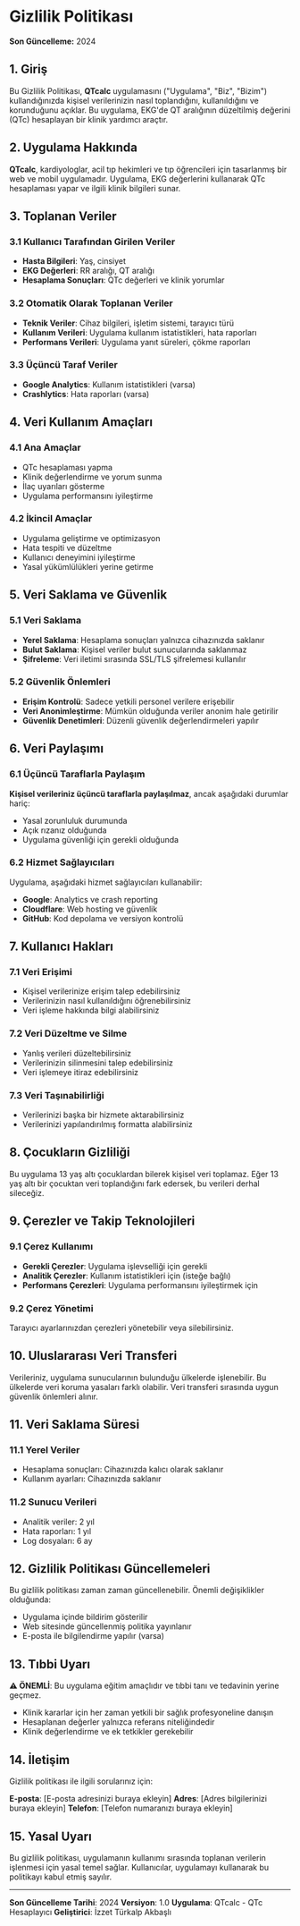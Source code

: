 # Gizlilik Politikası

**Son Güncelleme:** 2024

## 1. Giriş

Bu Gizlilik Politikası, **QTcalc** uygulamasını ("Uygulama", "Biz", "Bizim") kullandığınızda kişisel verilerinizin nasıl toplandığını, kullanıldığını ve korunduğunu açıklar. Bu uygulama, EKG'de QT aralığının düzeltilmiş değerini (QTc) hesaplayan bir klinik yardımcı araçtır.

## 2. Uygulama Hakkında

**QTcalc**, kardiyologlar, acil tıp hekimleri ve tıp öğrencileri için tasarlanmış bir web ve mobil uygulamadır. Uygulama, EKG değerlerini kullanarak QTc hesaplaması yapar ve ilgili klinik bilgileri sunar.

## 3. Toplanan Veriler

### 3.1 Kullanıcı Tarafından Girilen Veriler
- **Hasta Bilgileri**: Yaş, cinsiyet
- **EKG Değerleri**: RR aralığı, QT aralığı
- **Hesaplama Sonuçları**: QTc değerleri ve klinik yorumlar

### 3.2 Otomatik Olarak Toplanan Veriler
- **Teknik Veriler**: Cihaz bilgileri, işletim sistemi, tarayıcı türü
- **Kullanım Verileri**: Uygulama kullanım istatistikleri, hata raporları
- **Performans Verileri**: Uygulama yanıt süreleri, çökme raporları

### 3.3 Üçüncü Taraf Veriler
- **Google Analytics**: Kullanım istatistikleri (varsa)
- **Crashlytics**: Hata raporları (varsa)

## 4. Veri Kullanım Amaçları

### 4.1 Ana Amaçlar
- QTc hesaplaması yapma
- Klinik değerlendirme ve yorum sunma
- İlaç uyarıları gösterme
- Uygulama performansını iyileştirme

### 4.2 İkincil Amaçlar
- Uygulama geliştirme ve optimizasyon
- Hata tespiti ve düzeltme
- Kullanıcı deneyimini iyileştirme
- Yasal yükümlülükleri yerine getirme

## 5. Veri Saklama ve Güvenlik

### 5.1 Veri Saklama
- **Yerel Saklama**: Hesaplama sonuçları yalnızca cihazınızda saklanır
- **Bulut Saklama**: Kişisel veriler bulut sunucularında saklanmaz
- **Şifreleme**: Veri iletimi sırasında SSL/TLS şifrelemesi kullanılır

### 5.2 Güvenlik Önlemleri
- **Erişim Kontrolü**: Sadece yetkili personel verilere erişebilir
- **Veri Anonimleştirme**: Mümkün olduğunda veriler anonim hale getirilir
- **Güvenlik Denetimleri**: Düzenli güvenlik değerlendirmeleri yapılır

## 6. Veri Paylaşımı

### 6.1 Üçüncü Taraflarla Paylaşım
**Kişisel verileriniz üçüncü taraflarla paylaşılmaz**, ancak aşağıdaki durumlar hariç:
- Yasal zorunluluk durumunda
- Açık rızanız olduğunda
- Uygulama güvenliği için gerekli olduğunda

### 6.2 Hizmet Sağlayıcıları
Uygulama, aşağıdaki hizmet sağlayıcıları kullanabilir:
- **Google**: Analytics ve crash reporting
- **Cloudflare**: Web hosting ve güvenlik
- **GitHub**: Kod depolama ve versiyon kontrolü

## 7. Kullanıcı Hakları

### 7.1 Veri Erişimi
- Kişisel verilerinize erişim talep edebilirsiniz
- Verilerinizin nasıl kullanıldığını öğrenebilirsiniz
- Veri işleme hakkında bilgi alabilirsiniz

### 7.2 Veri Düzeltme ve Silme
- Yanlış verileri düzeltebilirsiniz
- Verilerinizin silinmesini talep edebilirsiniz
- Veri işlemeye itiraz edebilirsiniz

### 7.3 Veri Taşınabilirliği
- Verilerinizi başka bir hizmete aktarabilirsiniz
- Verilerinizi yapılandırılmış formatta alabilirsiniz

## 8. Çocukların Gizliliği

Bu uygulama 13 yaş altı çocuklardan bilerek kişisel veri toplamaz. Eğer 13 yaş altı bir çocuktan veri toplandığını fark edersek, bu verileri derhal sileceğiz.

## 9. Çerezler ve Takip Teknolojileri

### 9.1 Çerez Kullanımı
- **Gerekli Çerezler**: Uygulama işlevselliği için gerekli
- **Analitik Çerezler**: Kullanım istatistikleri için (isteğe bağlı)
- **Performans Çerezleri**: Uygulama performansını iyileştirmek için

### 9.2 Çerez Yönetimi
Tarayıcı ayarlarınızdan çerezleri yönetebilir veya silebilirsiniz.

## 10. Uluslararası Veri Transferi

Verileriniz, uygulama sunucularının bulunduğu ülkelerde işlenebilir. Bu ülkelerde veri koruma yasaları farklı olabilir. Veri transferi sırasında uygun güvenlik önlemleri alınır.

## 11. Veri Saklama Süresi

### 11.1 Yerel Veriler
- Hesaplama sonuçları: Cihazınızda kalıcı olarak saklanır
- Kullanım ayarları: Cihazınızda saklanır

### 11.2 Sunucu Verileri
- Analitik veriler: 2 yıl
- Hata raporları: 1 yıl
- Log dosyaları: 6 ay

## 12. Gizlilik Politikası Güncellemeleri

Bu gizlilik politikası zaman zaman güncellenebilir. Önemli değişiklikler olduğunda:
- Uygulama içinde bildirim gösterilir
- Web sitesinde güncellenmiş politika yayınlanır
- E-posta ile bilgilendirme yapılır (varsa)

## 13. Tıbbi Uyarı

**⚠️ ÖNEMLİ**: Bu uygulama eğitim amaçlıdır ve tıbbi tanı ve tedavinin yerine geçmez.
- Klinik kararlar için her zaman yetkili bir sağlık profesyoneline danışın
- Hesaplanan değerler yalnızca referans niteliğindedir
- Klinik değerlendirme ve ek tetkikler gerekebilir

## 14. İletişim

Gizlilik politikası ile ilgili sorularınız için:

**E-posta**: [E-posta adresinizi buraya ekleyin]
**Adres**: [Adres bilgilerinizi buraya ekleyin]
**Telefon**: [Telefon numaranızı buraya ekleyin]

## 15. Yasal Uyarı

Bu gizlilik politikası, uygulamanın kullanımı sırasında toplanan verilerin işlenmesi için yasal temel sağlar. Kullanıcılar, uygulamayı kullanarak bu politikayı kabul etmiş sayılır.

---

**Son Güncelleme Tarihi**: 2024
**Versiyon**: 1.0
**Uygulama**: QTcalc - QTc Hesaplayıcı
**Geliştirici**: İzzet Türkalp Akbaşlı
